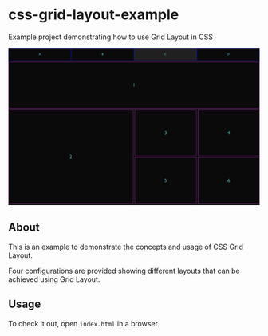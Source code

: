 # css-grid-layout-example
Example project demonstrating how to use Grid Layout in CSS

![](preview.png)

## About
This is an example to demonstrate the concepts and usage of CSS Grid Layout.

Four configurations are provided showing different layouts that can be achieved using Grid Layout.

## Usage
To check it out, open `index.html` in a browser